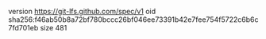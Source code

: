 version https://git-lfs.github.com/spec/v1
oid sha256:f46ab50b8a72bf780bccc26bf046ee73391b42e7fee754f5722c6b6c7fd701eb
size 481
